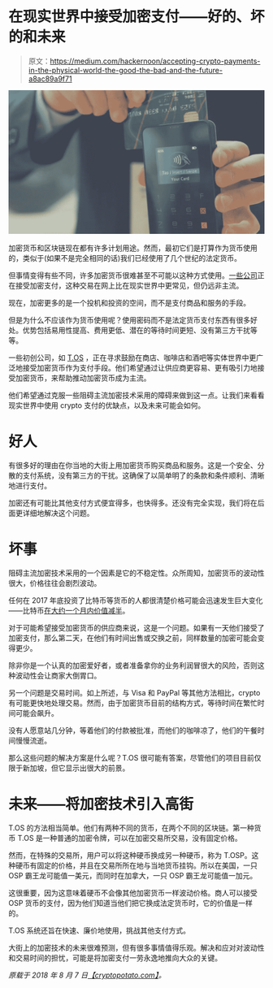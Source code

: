 # 在现实世界中接受加密支付——好的、坏的和未来

> 原文：<https://medium.com/hackernoon/accepting-crypto-payments-in-the-physical-world-the-good-the-bad-and-the-future-a8ac89a9f71>

![](img/e640f93e182a68a67810e1ad5eff85f0.png)

加密货币和区块链现在都有许多计划用途。然而，最初它们是打算作为货币使用的，类似于(如果不是完全相同的话)我们已经使用了几个世纪的法定货币。

但事情变得有些不同，许多加密货币很难甚至不可能以这种方式使用。[一些公司](https://tech.co/companies-accept-cryptocurrency-bitcoin-2018-03)正在接受加密支付，这种交易在网上比在现实世界中更常见，但仍远非主流。

现在，加密更多的是一个投机和投资的空间，而不是支付商品和服务的手段。

但是为什么不应该作为货币使用呢？使用密码而不是法定货币支付东西有很多好处。优势包括易用性提高、费用更低、潜在的等待时间更短、没有第三方干扰等等。

一些初创公司，如 [T.OS](https://www.tosblock.com/) ，正在寻求鼓励在商店、咖啡店和酒吧等实体世界中更广泛地接受加密货币作为支付手段。他们希望通过让供应商更容易、更有吸引力地接受加密货币，来帮助推动加密货币成为主流。

他们希望通过克服一些阻碍主流加密技术采用的障碍来做到这一点。让我们来看看现实世界中使用 crypto 支付的优缺点，以及未来可能会如何。

# 好人

有很多好的理由在你当地的大街上用加密货币购买商品和服务。这是一个安全、分散的支付系统，没有第三方的干扰。这确保了以简单明了的条款和条件顺利、清晰地进行支付。

加密还有可能比其他支付方式便宜得多，也快得多。还没有完全实现，我们将在后面更详细地解决这个问题。

# 坏事

阻碍主流加密技术采用的一个因素是它的不稳定性。众所周知，加密货币的波动性很大，价格往往会剧烈波动。

任何在 2017 年底投资了比特币等货币的人都很清楚价格可能会迅速发生巨大变化——比特币[在大约一个月内价值减半](https://coinmarketcap.com/currencies/bitcoin/)。

对于可能希望接受加密货币的供应商来说，这是一个问题。如果有一天他们接受了加密支付，那么第二天，在他们有时间出售或交换之前，同样数量的加密可能会变得更少。

除非你是一个认真的加密爱好者，或者准备拿你的业务利润冒很大的风险，否则这种波动性会让商家大倒胃口。

另一个问题是交易时间。如上所述，与 Visa 和 PayPal 等其他方法相比，crypto 有可能更快地处理交易。然而，由于加密货币目前的结构方式，等待时间在繁忙时间可能会飙升。

没有人愿意站几分钟，等着他们的付款被批准，而他们的咖啡凉了，他们的午餐时间慢慢流逝。

那么这些问题的解决方案是什么呢？T.OS 很可能有答案，尽管他们的项目目前仅限于新加坡，但它显示出很大的前景。

# 未来——将加密技术引入高街

T.OS 的方法相当简单。他们有两种不同的货币，在两个不同的区块链。第一种货币 T.OS 是一种普通的加密令牌，可以在加密交易所交易，没有固定价格。

然而，在特殊的交易所，用户可以将这种硬币换成另一种硬币，称为 T.OSP。这种硬币有固定的价格，并且在交易所所在地与当地货币挂钩。所以在美国，一只 OSP 霸王龙可能值一美元，而同时在加拿大，一只 OSP 霸王龙可能值一加元。

这很重要，因为这意味着硬币不会像其他加密货币一样波动价格。商人可以接受 OSP 货币的支付，因为他们知道当他们把它换成法定货币时，它的价值是一样的。

T.OS 系统还旨在快速、廉价地使用，挑战其他支付方式。

大街上的加密技术的未来很难预测，但有很多事情值得乐观。解决和应对对波动性和交易时间的担忧，可能是将加密支付一劳永逸地推向大众的关键。

*原载于 2018 年 8 月 7 日*[*【cryptopotato.com】*](https://cryptopotato.com/accepting-crypto-payments-in-the-physical-world-the-good-the-bad-and-the-future/)*。*